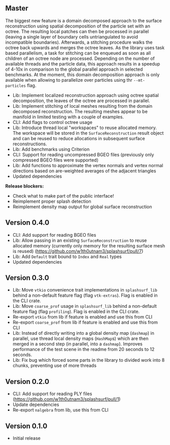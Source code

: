 ## Master

The biggest new feature is a domain decomposed approach to the surface reconstruction using spatial decomposition of the particle set with an octree.
The resulting local patches can then be processed in parallel (leaving a single layer of boundary cells untriangulated to avoid incompatible boundaries).
Afterwards, a stitching procedure walks the octree back upwards and merges the octree leaves. 
As the library uses task based parallelism, a task for stitching can be enqueued as soon as all children of an octree node are processed.
Depending on the number of available threads and the particle data, this approach results in a speedup of 4-10x in comparison to the global parallel approach in selected benchmarks.
At the moment, this domain decomposition approach is only available when allowing to parallelize over particles using thr `--mt-particles` flag.

 - Lib: Implement localized reconstruction approach using octree spatial decomposition, the leaves of the octree are processed in parallel.
 - Lib: Implement stitching of local meshes resulting from the domain decomposed reconstruction. The resulting meshes appear to be manifold in limited testing with a couple of examples. 
 - CLI: Add flags to control octree usage
 - Lib: Introduce thread local "workspaces" to reuse allocated memory. The workspace will be stored in the `SurfaceReconstruction` result object and can be reused to reduce allocations in subsequent surface reconstructions.
 - Lib: Add benchmarks using Criterion
 - CLI: Support for reading uncompressed BGEO files (previously only compressed BGEO files were supported)
 - Lib: Add functions to approximate the vertex normals and vertex normal directions based on are-weighted averages of the adjacent triangles
 - Updated dependencies

**Release blockers:** 
 - Check what to make part of the public interface!
 - Reimplement proper splash detection
 - Reimplement density map output for global surface reconstruction

## Version 0.4.0

 - CLI: Add support for reading BGEO files
 - Lib: Allow passing in an existing `SurfaceReconstruction` to reuse allocated memory (currently only memory for the resulting surface mesh is reused) (https://github.com/w1th0utnam3/splashsurf/pull/7)
 - Lib: Add `Default` trait bound to `Index` and `Real` types
 - Updated dependencies

## Version 0.3.0

 - Lib: Move `vtkio` convenience trait implementations in `splashsurf_lib` behind a non-default feature flag (flag `vtk-extras`). Flag is enabled in the CLI crate.
 - Lib: Move `coarse_prof` usage in `splashsurf_lib` behind a non-default feature flag (flag `profiling`). Flag is enabled in the CLI crate.
 - Re-export `vtkio` from lib if feature is enabled and use this from CLI
 - Re-export `coarse_prof` from lib if feature is enabled and use this from CLI 
 - Lib: Instead of directly writing into a global density map (`dashmap`) in parallel, use thread local density maps (`HashMap`s) which are then merged in a second step (in parallel, into a `dashmap`). Improves performance of the test scene in the readme from 20 seconds to 12 seconds.
 - Lib: Fix bug which forced some parts in the library to divided work into 8 chunks, preventing use of more threads

## Version 0.2.0

 - CLI: Add support for reading PLY files (https://github.com/w1th0utnam3/splashsurf/pull/1)
 - Update dependencies
 - Re-export `nalgebra` from lib, use this from CLI

## Version 0.1.0

 - Initial release
